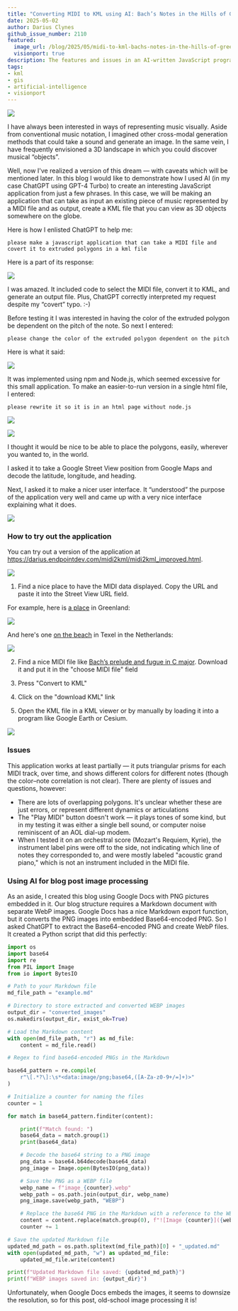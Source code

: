 ```yaml
---
title: "Converting MIDI to KML using AI: Bach’s Notes in the Hills of Greenland"
date: 2025-05-02
author: Darius Clynes
github_issue_number: 2110
featured:
  image_url: /blog/2025/05/midi-to-kml-bachs-notes-in-the-hills-of-greenland/bach-in-kml.webp
  visionport: true
description: The features and issues in an AI-written JavaScript program to visualize MIDI files using KML.
tags:
- kml
- gis
- artificial-intelligence
- visionport
---
```


![](/blog/2025/05/midi-to-kml-bachs-notes-in-the-hills-of-greenland/bach-in-kml.webp)

I have always been interested in ways of representing music visually. Aside from conventional music notation, I imagined other cross-modal generation methods that could take a sound and generate an image. In the same vein, I have frequently envisioned a 3D landscape in which you could discover musical “objects”.

Well, now I've realized a version of this dream — with caveats which will be mentioned later. In this blog I would like to demonstrate how I used AI (in my case ChatGPT using GPT-4 Turbo) to create an interesting JavaScript application from just a few phrases. In this case, we will be making an application that can take as input an existing piece of music represented by a MIDI file and as output, create a KML file that you can view as 3D objects somewhere on the globe.

Here is how I enlisted ChatGPT to help me:

```plain
please make a javascript application that can take a MIDI file and covert it to extruded polygons in a kml file
```

Here is a part of its response:

![](/blog/2025/05/midi-to-kml-bachs-notes-in-the-hills-of-greenland/make-a-javascript-application.webp)

I was amazed. It included code to select the MIDI file, convert it to KML, and generate an output file. Plus, ChatGPT correctly interpreted my request despite my “covert” typo. :-)

Before testing it I was interested in having the color of the extruded polygon be dependent on the pitch of the note. So next I entered:

```plain
please change the color of the extruded polygon dependent on the pitch
```

Here is what it said:

![](/blog/2025/05/midi-to-kml-bachs-notes-in-the-hills-of-greenland/change-the-color.webp)

It was implemented using npm and Node.js, which seemed excessive for this small application. To make an easier-to-run version in a single html file, I entered:

```plain
please rewrite it so it is in an html page without node.js
```

![](/blog/2025/05/midi-to-kml-bachs-notes-in-the-hills-of-greenland/rewrite-it.webp)

![](/blog/2025/05/midi-to-kml-bachs-notes-in-the-hills-of-greenland/plain-html-app.webp)

I thought it would be nice to be able to place the polygons, easily, wherever you wanted to, in the world.

I asked it to take a Google Street View position from Google Maps and decode the latitude, longitude, and heading.

Next, I asked it to make a nicer user interface. It “understood” the purpose of the application very well and came up with a very nice interface explaining what it does.

![](/blog/2025/05/midi-to-kml-bachs-notes-in-the-hills-of-greenland/styled-app.webp)

### How to try out the application

You can try out a version of the application at https://darius.endpointdev.com/midi2kml/midi2kml_improved.html.

![](/blog/2025/05/midi-to-kml-bachs-notes-in-the-hills-of-greenland/test-coordinates.webp)

1. Find a nice place to have the MIDI data displayed. Copy the URL and paste it into the Street View URL field.

  For example, here is [a place](https://www.google.com/maps/@60.8287681,-45.7810281,2a,66.4y,280.22h,98.22t/data=!3m7!1e1!3m5!1sPgzLk0iAbXx_eGh1Z7pS0g!2e0!6shttps:%2F%2Fstreetviewpixels-pa.googleapis.com%2Fv1%2Fthumbnail%3Fcb_client%3Dmaps_sv.tactile%26w%3D900%26h%3D600%26pitch%3D-8.219999999999999%26panoid%3DPgzLk0iAbXx_eGh1Z7pS0g%26yaw%3D280.22!7i13312!8i6656?entry=ttu&g_ep=EgoyMDI0MTIxMS4wIKXMDSoASAFQAw%3D%3D) in Greenland:

  ![](/blog/2025/05/midi-to-kml-bachs-notes-in-the-hills-of-greenland/greenland-sphere.webp)

  And here's one [on the beach](https://www.google.com/maps/@53.1000141,4.7522293,3a,75y,270.07h,90t/data=!3m8!1e1!3m6!1sAF1QipO8lOwNwAosMdcm3YTQT2CQleKuRXNRc59MsmA-!2e10!3e11!6shttps:%2F%2Flh3.googleusercontent.com%2Fp%2FAF1QipO8lOwNwAosMdcm3YTQT2CQleKuRXNRc59MsmA-%3Dw900-h600-k-no-pi0-ya271.06580195437505-ro0-fo100!7i8704!8i4352?entry=ttu&g_ep=EgoyMDI1MDMxMi4wIKXMDSoASAFQAw%3D%3D) in Texel in the Netherlands:

  ![](/blog/2025/05/midi-to-kml-bachs-notes-in-the-hills-of-greenland/beach-netherlands.webp)

2. Find a nice MIDI file like [Bach’s prelude and fugue in C major](https://darius.endpointdev.com/midi2kml/bach_846.mid). Download it and put it in the "choose MIDI file" field

3. Press "Convert to KML"

4. Click on the "download KML" link

4. Open the KML file in a KML viewer or by manually by loading it into a program like Google Earth or Cesium.

![](/blog/2025/05/midi-to-kml-bachs-notes-in-the-hills-of-greenland/midi-visualization-triangles.webp)

### Issues

This application works at least partially — it puts triangular prisms for each MIDI track, over time, and shows different colors for different notes (though the color–note correlation is not clear). There are plenty of issues and questions, however:

* There are lots of overlapping polygons. It's unclear whether these are just errors, or represent different dynamics or articulations
* The "Play MIDI" button doesn't work — it plays tones of some kind, but in my testing it was either a single bell sound, or computer noise reminiscent of an AOL dial-up modem.
* When I tested it on an orchestral score (Mozart's Requiem, Kyrie), the instrument label pins were off to the side, not indicating which line of notes they corresponded to, and were mostly labeled "acoustic grand piano," which is not an instrument included in the MIDI file.

### Using AI for blog post image processing

As an aside, I created this blog using Google Docs with PNG pictures embedded in it. Our blog structure requires a Markdown document with separate WebP images. Google Docs has a nice Markdown export function, but it converts the PNG images into embedded Base64-encoded PNG. So I asked ChatGPT to extract the Base64-encoded PNG and create WebP files. It created a Python script that did this perfectly:

```python
import os
import base64
import re
from PIL import Image
from io import BytesIO

# Path to your Markdown file
md_file_path = "example.md"

# Directory to store extracted and converted WEBP images
output_dir = "converted_images"
os.makedirs(output_dir, exist_ok=True)

# Load the Markdown content
with open(md_file_path, "r") as md_file:
    content = md_file.read()

# Regex to find base64-encoded PNGs in the Markdown

base64_pattern = re.compile(
    r"\[.*?\]:\s*<data:image/png;base64,([A-Za-z0-9+/=]+)>"
)

# Initialize a counter for naming the files
counter = 1

for match in base64_pattern.finditer(content):

    print(f"Match found: ")
    base64_data = match.group(1)
    print(base64_data)

    # Decode the base64 string to a PNG image
    png_data = base64.b64decode(base64_data)
    png_image = Image.open(BytesIO(png_data))

    # Save the PNG as a WEBP file
    webp_name = f"image_{counter}.webp"
    webp_path = os.path.join(output_dir, webp_name)
    png_image.save(webp_path, "WEBP")

    # Replace the base64 PNG in the Markdown with a reference to the WEBP file
    content = content.replace(match.group(0), f"![Image {counter}]({webp_path})")
    counter += 1

# Save the updated Markdown file
updated_md_path = os.path.splitext(md_file_path)[0] + "_updated.md"
with open(updated_md_path, "w") as updated_md_file:
    updated_md_file.write(content)

print(f"Updated Markdown file saved: {updated_md_path}")
print(f"WEBP images saved in: {output_dir}")
```

Unfortunately, when Google Docs embeds the images, it seems to downsize the resolution, so for this post, old-school image processing it is!
